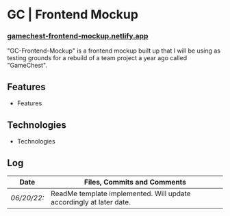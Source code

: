 # GC | Frontend Mockup

### [gamechest-frontend-mockup.netlify.app]

"GC-Frontend-Mockup" is a frontend mockup built up that I will be using as testing grounds for a rebuild of a team project a year ago called "GameChest".

## Features

- Features

## Technologies

- Technologies

## Log

| Date        | Files, Commits and Comments                                         |
| ----------- | ------------------------------------------------------------------- |
| _06/20/22:_ | ReadMe template implemented. Will update accordingly at later date. |

[gc]: https://github.com/coderap931/teamBluePern-Client
[git-repo-url]: https://github.com/Alex-Lee-Myers/Capture-Portfolio-JS
[framer-motion]: https://www.framer.com/motion/
[styled-components]: https://styled-components.com/
[react-intersection-observer]: https://github.com/researchgate/react-intersection-observer
[netlify]: https://www.netlify.com/
[react]: https://reactjs.org/
[react-router-dom-v6]: https://reactrouter.com/
[gamechest-frontend-mockup.netlify.app]: https://gamechest-frontend-mockup.netlify.app
